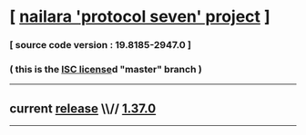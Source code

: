 
# [ [nailara 'protocol seven' project](http://src.nailara.net/) ]

### [ source code version : 19.8185-2947.0 ]

### ( this is the [ISC license](license)d "master" branch )
---
## current [release](https://github.com/anotherlink/nailara/releases) \\\\// [1.37.0](https://github.com/anotherlink/nailara/releases/tag/1.37.0)
---
